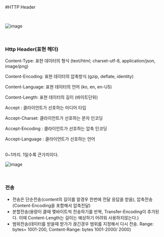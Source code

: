 #HTTP Header

<br>

![image](https://github.com/MarkZiRo/spring-project/assets/37473857/1179b57a-0bf2-4f39-af32-961bf0651950)


<br>


### Http Header(표현 헤더)
Content-Type: 표현 데이터의 형식 (text/html; charset-utf-8, application/json, image/png)

Content-Encoding: 표현 데이터의 압축방식 (gzip, deflate, identity)

Content-Language: 표현 데이터의 언어 (ko, en, en-US)

Content-Length: 표현 데이터의 길이 (바이트단위)

Accept : 클라이언트가 선호하는 미디어 타입

Accept-Charset: 클라이언트가 선호하는 문자 인코딩

Accept-Encoding : 클라이언트가 선호하는 압축 인코딩

Accept-Language : 클라이언트가 선호하는 언어

<br>
0~1까지. 1일수록 큰가치이다.

![image](https://github.com/MarkZiRo/spring-project/assets/37473857/e67cef75-1cf5-4bca-b31a-cb513bd0b9cd)


<br>


### 전송

- 전송은 단순전송(content의 길이를 알경우 한번에 전달 응답을 받음), 압축전송(Content-Encoding을 포함해서 압축전달)
- 분할전송(용량이 클때 몇바이트씩 전송하기를 반복, Transfer-Encoding이 추가된다. 이때 Content-Length는 길이는 예상하기 어려워 사용하지않는다.)
- 범위전송(데이터를 받을때 받가가 끊긴경우 범위를 지정해서 다시 전송. Range: bytes= 1001-200, Content-Range: bytes 1001-2000/ 2000)
